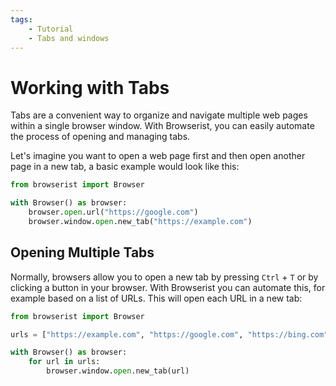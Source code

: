 ```yaml
---
tags:
    - Tutorial
    - Tabs and windows
---
```


# Working with Tabs
Tabs are a convenient way to organize and navigate multiple web pages within a single browser window. With Browserist, you can easily automate the process of opening and managing tabs.

Let's imagine you want to open a web page first and then open another page in a new tab, a basic example would look like this:

```python linenums="1"
from browserist import Browser

with Browser() as browser:
    browser.open.url("https://google.com")
    browser.window.open.new_tab("https://example.com")
```

## Opening Multiple Tabs
Normally, browsers allow you to open a new tab by pressing `Ctrl` + `T` or by clicking a button in your browser. With Browserist you can automate this, for example based on a list of URLs. This will open each URL in a new tab:

```python linenums="1"
from browserist import Browser

urls = ["https://example.com", "https://google.com", "https://bing.com"]

with Browser() as browser:
    for url in urls:
        browser.window.open.new_tab(url)
```
